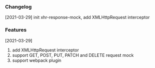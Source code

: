 ### Changelog
[2021-03-29] init xhr-response-mock, add XMLHttpRequest interceptor

### Features
[2021-03-29]
1. add XMLHttpRequest interceptor
2. support GET, POST, PUT, PATCH and DELETE request mock
3. support webpack plugin
